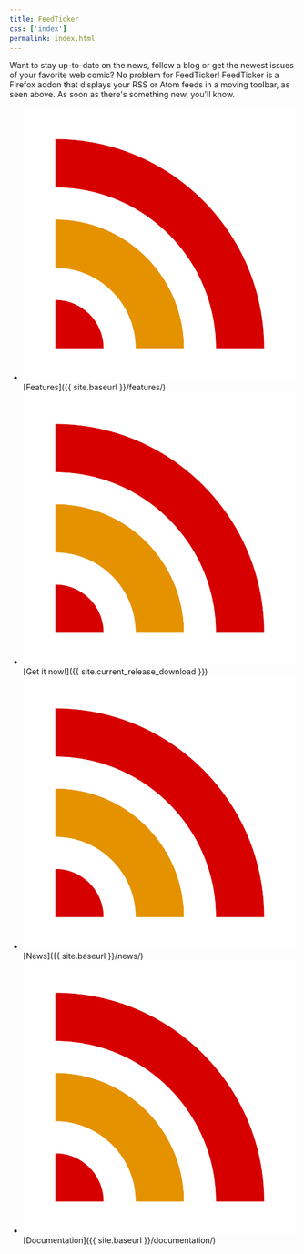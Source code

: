 ```yaml
---
title: FeedTicker
css: ['index']
permalink: index.html
---
```


Want to stay up-to-date on the news, follow a blog or get the newest issues of
your favorite web comic? No problem for FeedTicker! FeedTicker is a Firefox addon
that displays your RSS or Atom feeds in a moving toolbar, as seen above. As soon
as there's something new, you'll know.

* ![](images/icon.svg) [Features]({{ site.baseurl }}/features/)
* ![](images/icon.svg) [Get it now!]({{ site.current_release_download }})
* ![](images/icon.svg) [News]({{ site.baseurl }}/news/)
* ![](images/icon.svg) [Documentation]({{ site.baseurl }}/documentation/)
